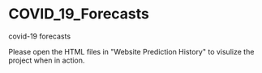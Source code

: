 # COVID_19_Forecasts
covid-19 forecasts

Please open the HTML files in "Website Prediction History" to visulize the project when in action.
